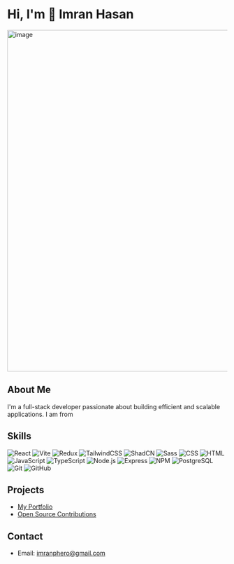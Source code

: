 # Hi, I'm 👋 Imran Hasan
<img width="1920" height="780" alt="image" src="https://github.com/user-attachments/assets/7ac8fcd1-d9f0-481a-be42-474c8b7c6872" />




## About Me
I'm a full-stack developer passionate about building efficient and scalable applications. I am from 




## Skills
![React](https://img.shields.io/badge/React-%2300D8FF?style=flat&logo=react&logoColor=white)
![Vite](https://img.shields.io/badge/Vite-%23000000?style=flat&logo=vite&logoColor=F7C800)
![Redux](https://img.shields.io/badge/Redux-%23593D88?style=flat&logo=redux&logoColor=white)
![TailwindCSS](https://img.shields.io/badge/TailwindCSS-%2338BDF8?style=flat&logo=tailwind-css&logoColor=white)
![ShadCN](https://img.shields.io/badge/ShadCN-%23000000?style=flat&logo=shadcn&logoColor=white)
![Sass](https://img.shields.io/badge/Sass-%23CF649A?style=flat&logo=sass&logoColor=white)
![CSS](https://img.shields.io/badge/CSS-%231572B6?style=flat&logo=css3&logoColor=white)
![HTML](https://img.shields.io/badge/HTML-%23E34F26?style=flat&logo=html5&logoColor=white)
![JavaScript](https://img.shields.io/badge/JavaScript-%23F7DF1E?style=flat&logo=javascript&logoColor=white)
![TypeScript](https://img.shields.io/badge/TypeScript-%232F73A8?style=flat&logo=typescript&logoColor=white)
![Node.js](https://img.shields.io/badge/Node.js-339933?style=flat&logo=node.js&logoColor=white)
![Express](https://img.shields.io/badge/Express-%23404d59?style=flat&logo=express&logoColor=white)
![NPM](https://img.shields.io/badge/NPM-%23CB3837?style=flat&logo=npm&logoColor=white)
![PostgreSQL](https://img.shields.io/badge/PostgreSQL-%23404B69?style=flat&logo=postgresql&logoColor=white)
![Git](https://img.shields.io/badge/Git-%23F1502F?style=flat&logo=git&logoColor=white)
![GitHub](https://img.shields.io/badge/GitHub-%23121011?style=flat&logo=github&logoColor=white)

## Projects
- [My Portfolio](https://johnsmith.dev)
- [Open Source Contributions](https://github.com/johnsmith?tab=repositories)

## Contact
- Email: imranphero@gmail.com
